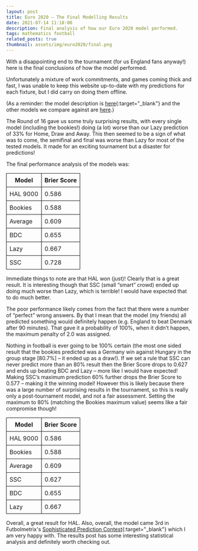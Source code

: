```yaml
---
layout: post
title: Euro 2020 – The Final Modelling Results
date: 2021-07-14 11:18:00
description: Final analysis of how our Euro 2020 model performed.
tags: mathematics football
related_posts: true
thumbnail: assets/img/euro2020/final.png
---
```


With a disappointing end to the tournament (for us England fans anyway!) here is the final conclusions of how the model performed.

Unfortunately a mixture of work commitments, and games coming thick and fast, I was unable to keep this website up-to-date with my predictions for each fixture, but I did carry on doing them offline.

(As a reminder: the model description is [here](https://seanelvidge.github.io/blog/2021/Euro_2020_Predictions/){:target="\_blank"} and the other models we compare against are [here]().)

The Round of 16 gave us some truly surprising results, with every single model (including the bookies!) doing (a lot) worse than our Lazy prediction of 33% for Home, Draw and Away. This then seemed to be a sign of what was to come, the semifinal and final was worse than Lazy for most of the tested models. It made for an exciting tournament but a disaster for predictions!

The final performance analysis of the models was:

<table style="border-collapse: collapse; width: 50%;">
  <thead>
    <tr>
      <th style="border: 1px solid black; padding: 8px;">Model</th>
      <th style="border: 1px solid black; padding: 8px;">Brier Score</th>
    </tr>
  </thead>
  <tbody>
    <tr>
      <td style="border: 1px solid black; padding: 8px;">HAL 9000</td>
      <td style="border: 1px solid black; padding: 8px;">0.586</td>
    </tr>
    <tr>
      <td style="border: 1px solid black; padding: 8px;">Bookies</td>
      <td style="border: 1px solid black; padding: 8px;">0.588</td>
    </tr>
    <tr>
      <td style="border: 1px solid black; padding: 8px;">Average</td>
      <td style="border: 1px solid black; padding: 8px;">0.609</td>
    </tr>
    <tr>
      <td style="border: 1px solid black; padding: 8px;">BDC</td>
      <td style="border: 1px solid black; padding: 8px;">0.655</td>
    </tr>
    <tr>
      <td style="border: 1px solid black; padding: 8px;">Lazy</td>
      <td style="border: 1px solid black; padding: 8px;">0.667</td>
    </tr>
    <tr>
      <td style="border: 1px solid black; padding: 8px;">SSC</td>
      <td style="border: 1px solid black; padding: 8px;">0.728</td>
    </tr>
  </tbody>
</table>

Immediate things to note are that HAL won (just)! Clearly that is a great result. It is interesting though that SSC (small “smart” crowd) ended up doing much worse than Lazy, which is terrible! I would have expected that to do much better.

The poor performance likely comes from the fact that there were a number of “perfect” wrong answers. By that I mean that the model (my friends) all predicted something would definitely happen (e.g. England to beat Denmark after 90 minutes). That gave it a probability of 100%, when it didn’t happen, the maximum penalty of 2.0 was assigned.

Nothing in football is ever going to be 100% certain (the most one sided result that the bookies predicted was a Germany win against Hungary in the group stage [80.7%] – it ended up as a draw!). If we set a rule that SSC can never predict more than an 80% result then the Brier Score drops to 0.627 and ends up beating BDC and Lazy – more like I would have expected! Making SSC’s maximum prediction 60% further drops the Brier Score to 0.577 – making it the winning model! However this is likely because there was a large number of surprising results in the tournament, so this is really only a post-tournament model, and not a fair assessment. Setting the maximum to 80% (matching the Bookies maximum value) seems like a fair compromise though!

<table style="border-collapse: collapse; width: 50%;">
  <thead>
    <tr>
      <th style="border: 1px solid black; padding: 8px;">Model</th>
      <th style="border: 1px solid black; padding: 8px;">Brier Score</th>
    </tr>
  </thead>
  <tbody>
    <tr>
      <td style="border: 1px solid black; padding: 8px;">HAL 9000</td>
      <td style="border: 1px solid black; padding: 8px;">0.586</td>
    </tr>
    <tr>
      <td style="border: 1px solid black; padding: 8px;">Bookies</td>
      <td style="border: 1px solid black; padding: 8px;">0.588</td>
    </tr>
    <tr>
      <td style="border: 1px solid black; padding: 8px;">Average</td>
      <td style="border: 1px solid black; padding: 8px;">0.609</td>
    </tr>
    <tr>
      <td style="border: 1px solid black; padding: 8px;">SSC</td>
      <td style="border: 1px solid black; padding: 8px;">0.627</td>
    </tr>
    <tr>
      <td style="border: 1px solid black; padding: 8px;">BDC</td>
      <td style="border: 1px solid black; padding: 8px;">0.655</td>
    </tr>
    <tr>
      <td style="border: 1px solid black; padding: 8px;">Lazy</td>
      <td style="border: 1px solid black; padding: 8px;">0.667</td>
    </tr>
  </tbody>
</table>

Overall, a great result for HAL. Also, overall, the model came 3rd in Futbolmetrix's [Sophisticated Prediction Contest](https://futbolmetrix.wordpress.com/2021/07/12/euro2020-sophcon-final-results/){:target="\_blank"} which I am very happy with. The results post has some interesting statistical analysis and definitely worth checking out.
